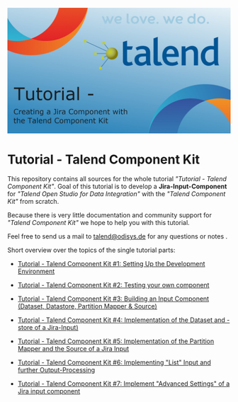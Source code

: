 ![Thumbnail](tutorial/Thumbnail-english.jpg)

# Tutorial - Talend Component Kit

This repository contains all sources for the whole tutorial *"Tutorial - Talend Component Kit"*. Goal of this tutorial is to develop a **Jira-Input-Component** for *"Talend Open Studio for Data Integration"* with the *"Talend Component Kit"* from scratch.

Because there is very little documentation and community support for *"Talend Component Kit"* we hope to help you with this tutorial.

Feel free to send us a mail to <talend@odisys.de> for any questions or notes .

Short overview over the topics of the single tutorial parts:

- [Tutorial - Talend Component Kit \#1: Setting Up the Development Environment](https://github.com/neidigsi/jira_talend_component/wiki/Tutorial---Talend-Component-Kit-1:-Setting-Up-the-Development-Environment)

- [Tutorial - Talend Component Kit \#2: Testing your own component](https://github.com/neidigsi/jira_talend_component/wiki/Tutorial---Talend-Component-Kit-2:-Testing-your-own-component)

- [Tutorial - Talend Component Kit \#3: Building an Input Component (Dataset, Datastore, Partition Mapper & Source)](https://github.com/neidigsi/jira_talend_component/wiki/Tutorial---Talend-Component-Kit-3:-Building-an-Input-Component-(Dataset,-Datastore,-Partition-Mapper-&-Source))

- [Tutorial - Talend Component Kit \#4: Implementation of the Dataset and -store of a Jira-Input)](https://github.com/neidigsi/jira_talend_component/wiki/Tutorial---Talend-Component-Kit-4:-Implementation-of-the-Dataset-and--store-of-a-Jira-Input)

- [Tutorial - Talend Component Kit \#5: Implementation of the Partition Mapper and the Source of a Jira Input](https://github.com/neidigsi/jira_talend_component/wiki/Tutorial---Talend-Component-Kit-5:-Implementation-of-the-Partition-Mapper-and-the-Source-of-a-Jira-Input)

- [Tutorial - Talend Component Kit \#6: Implementing "List" Input and further Output-Processing](https://github.com/neidigsi/jira_talend_component/wiki/Tutorial---Talend-Component-Kit-6:-Implementing-"List"-Input-and-further-Output-Processing)

- [Tutorial - Talend Component Kit \#7: Implement "Advanced Settings" of a Jira input component](https://github.com/neidigsi/jira_talend_component/wiki/Tutorial-----Talend-Component-Kit-7:-Implement-"Advanced-Settings"-of-a-Jira-input-component)
